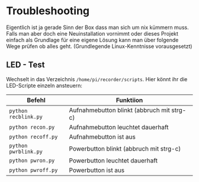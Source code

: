 # Troubleshooting
Eigentlich ist ja gerade Sinn der Box dass man sich um nix kümmern muss. Falls man aber doch eine Neuinstallation vornimmt oder dieses Projekt einfach als Grundlage für eine eigene Lösung kann man über folgende Wege prüfen ob alles geht. (Grundlegende Linux-Kenntnisse vorausgesetzt)

## LED - Test
Wechselt in das Verzeichnis `/home/pi/recorder/scripts`. Hier könnt ihr die LED-Scripte einzeln ansteuern:

| Befehl | Funktiion |
|--|--|
|`python recblink.py`|Aufnahmebutton blinkt (abbruch mit strg-c)|
|`python recon.py` | Aufnahmebutton leuchtet dauerhaft |
|`python recoff.py` | Aufnahmebutton ist aus |
|`python pwrblink.py`|Powerbutton blinkt (abbruch mit strg-c)|
|`python pwron.py` | Powerbutton leuchtet dauerhaft |
|`python pwroff.py` | Powerbutton ist aus |
